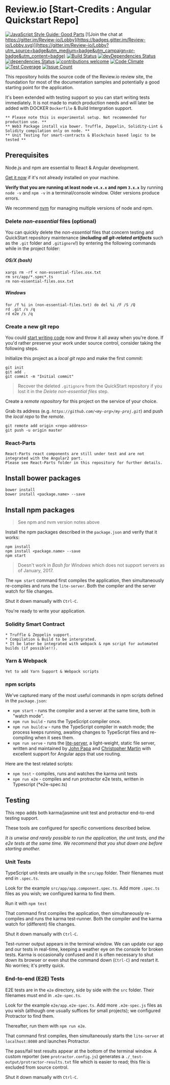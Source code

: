 ﻿# Review.io [Start-Credits : Angular Quickstart Repo]

[![JavaScript Style Guide: Good Parts](https://img.shields.io/badge/code%20style-goodparts-brightgreen.svg?style=flat)](https://github.com/dwyl/goodparts "JavaScript The Good Parts")
[![Join the chat at https://gitter.im/Review-io/Lobby](https://badges.gitter.im/Review-io/Lobby.svg)](https://gitter.im/Review-io/Lobby?utm_source=badge&utm_medium=badge&utm_campaign=pr-badge&utm_content=badge)
[![Build Status](https://travis-ci.org/SpawnTree/Review.io.svg?branch=master)](https://travis-ci.org/SpawnTree/Review.io)
[![devDependencies Status](https://david-dm.org/SpawnTree/Review.io/dev-status.svg)](https://david-dm.org/SpawnTree/Review.io?type=dev)
[![dependencies Status](https://david-dm.org/SpawnTree/Review.io.svg)](https://david-dm.org/SpawnTree/Review.io)
[![contributions welcome](https://img.shields.io/badge/contributions-welcome-brightgreen.svg?style=flat)](https://github.com/dwyl/esta/issues)
[![Code Climate](https://codeclimate.com/github/SpawnTree/Review.io/badges/gpa.svg)](https://codeclimate.com/github/SpawnTree/Review.io)
[![Test Coverage](https://codeclimate.com/github/SpawnTree/Review.io/badges/coverage.svg)](https://codeclimate.com/github/codeclimate/SpawnTree/Review.io)
[![Issue Count](https://codeclimate.com/github/SpawnTree/Review.io/badges/issue_count.svg)](https://codeclimate.com/github/SpawnTree/Review.io)

This repository holds the source code of the Review.io review site,
the foundation for most of the documentation samples and potentially a good starting point for the application.

It's been extended with testing support so you can start writing tests immediately.
It is not made to match production needs and will later be added with DOCKER ```Dockerfile``` & Build Intergration support.

```
** Please note this is experimental setup. Not recommended for production use. **
** Web3 Package install via bower. Truffle, Zeppelin, Solidity-Lint & Solidity compilation only on node. **
** Unit Testing for smart-contracts & Blockchain based logic to be tested ** 
```
## Prerequisites

Node.js and npm are essential to React & Angular development. 
    
<a href="https://docs.npmjs.com/getting-started/installing-node" target="_blank" title="Installing Node.js and updating npm">
Get it now</a> if it's not already installed on your machine.
 
**Verify that you are running at least node `v4.x.x` and npm `3.x.x`**
by running `node -v` and `npm -v` in a terminal/console window.
Older versions produce errors.

We recommend [nvm](https://github.com/creationix/nvm) for managing multiple versions of node and npm.

### Delete _non-essential_ files (optional)

You can quickly delete the _non-essential_ files that concern testing and QuickStart repository maintenance
(***including all git-related artifacts*** such as the `.git` folder and `.gitignore`!)
by entering the following commands while in the project folder:

##### OS/X (bash)
```shell
xargs rm -rf < non-essential-files.osx.txt
rm src/app/*.spec*.ts
rm non-essential-files.osx.txt
```

##### Windows
```shell
for /f %i in (non-essential-files.txt) do del %i /F /S /Q
rd .git /s /q
rd e2e /s /q
```

### Create a new git repo
You could [start writing code](#start-development) now and throw it all away when you're done.
If you'd rather preserve your work under source control, consider taking the following steps.

Initialize this project as a *local git repo* and make the first commit:
```shell
git init
git add .
git commit -m "Initial commit"
```

>Recover the deleted `.gitignore` from the QuickStart repository 
if you lost it in the _Delete non-essential files_ step.

Create a *remote repository* for this project on the service of your choice.

Grab its address (e.g. *`https://github.com/<my-org>/my-proj.git`*) and push the *local repo* to the *remote*.
```shell
git remote add origin <repo-address>
git push -u origin master
```
### React-Parts

``` 
React-Parts react components are still under test and are not integrated with the Angular2 part. 
Please see React-Parts folder in this repository for further details.
```

## Install bower packages

```shell
bower install
bower install <package.name> --save
```

## Install npm packages

> See npm and nvm version notes above

Install the npm packages described in the `package.json` and verify that it works:

```shell
npm install
npm install <package.name> --save
npm start
```

>Doesn't work in _Bash for Windows_ which does not support servers as of January, 2017.

The `npm start` command first compiles the application, 
then simultaneously re-compiles and runs the `lite-server`.
Both the compiler and the server watch for file changes.

Shut it down manually with `Ctrl-C`.

You're ready to write your application.

### Solidity Smart Contract
```
* Truffle & Zeppelin support.
* Compilation & Build to be intergrated. 
* It be later be integrated with webpack & npm script for automated builds (if possible!!).
```

### Yarn & Webpack

``` 
Yet to add Yarn Support & Webpack scripts
```

### npm scripts

We've captured many of the most useful commands in npm scripts defined in the `package.json`:

* `npm start` - runs the compiler and a server at the same time, both in "watch mode".
* `npm run build` - runs the TypeScript compiler once.
* `npm run build:w` - runs the TypeScript compiler in watch mode; the process keeps running, awaiting changes to TypeScript files and re-compiling when it sees them.
* `npm run serve` - runs the [lite-server](https://www.npmjs.com/package/lite-server), a light-weight, static file server, written and maintained by
[John Papa](https://github.com/johnpapa) and
[Christopher Martin](https://github.com/cgmartin)
with excellent support for Angular apps that use routing.

Here are the test related scripts:
* `npm test` - compiles, runs and watches the karma unit tests
* `npm run e2e` - compiles and run protractor e2e tests, written in Typescript (*e2e-spec.ts)

## Testing

This repo adds both karma/jasmine unit test and protractor end-to-end testing support.

These tools are configured for specific conventions described below.

*It is unwise and rarely possible to run the application, the unit tests, and the e2e tests at the same time.
We recommend that you shut down one before starting another.*

### Unit Tests
TypeScript unit-tests are usually in the `src/app` folder. Their filenames must end in `.spec.ts`.

Look for the example `src/app/app.component.spec.ts`.
Add more `.spec.ts` files as you wish; we configured karma to find them.

Run it with `npm test`

That command first compiles the application, then simultaneously re-compiles and runs the karma test-runner.
Both the compiler and the karma watch for (different) file changes.

Shut it down manually with `Ctrl-C`.

Test-runner output appears in the terminal window.
We can update our app and our tests in real-time, keeping a weather eye on the console for broken tests.
Karma is occasionally confused and it is often necessary to shut down its browser or even shut the command down (`Ctrl-C`) and
restart it. No worries; it's pretty quick.

### End-to-end (E2E) Tests

E2E tests are in the `e2e` directory, side by side with the `src` folder.
Their filenames must end in `.e2e-spec.ts`.

Look for the example `e2e/app.e2e-spec.ts`.
Add more `.e2e-spec.js` files as you wish (although one usually suffices for small projects);
we configured Protractor to find them.

Thereafter, run them with `npm run e2e`.

That command first compiles, then simultaneously starts the `lite-server` at `localhost:8080`
and launches Protractor.  

The pass/fail test results appear at the bottom of the terminal window.
A custom reporter (see `protractor.config.js`) generates a  `./_test-output/protractor-results.txt` file
which is easier to read; this file is excluded from source control.

Shut it down manually with `Ctrl-C`.

[travis-badge]: https://travis-ci.org/SpawnTree/Review.io.svg?branch=master

